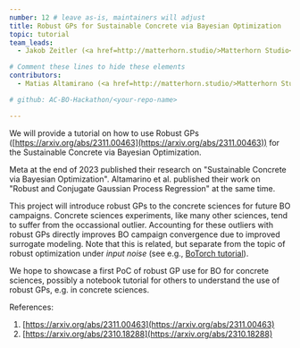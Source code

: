 ```yaml
---
number: 12 # leave as-is, maintainers will adjust
title: Robust GPs for Sustainable Concrete via Bayesian Optimization
topic: tutorial
team_leads:
  - Jakob Zeitler (<a href=http://matterhorn.studio/>Matterhorn Studio</a>)

# Comment these lines to hide these elements
contributors:
  - Matias Altamirano (<a href=http://matterhorn.studio/>Matterhorn Studio</a>)

# github: AC-BO-Hackathon/<your-repo-name>

---
```


We will provide a tutorial on how to use Robust GPs ([https://arxiv.org/abs/2311.00463](https://arxiv.org/abs/2311.00463)) for the Sustainable Concrete via Bayesian Optimization.

Meta at the end of 2023 published their research on "Sustainable Concrete via Bayesian Optimization". Altamarino et al. published their work on "Robust and Conjugate Gaussian Process Regression" at the same time.

This project will introduce robust GPs to the concrete sciences for future BO campaigns. Concrete sciences experiments, like many other sciences, tend to suffer from the occassional outlier. Accounting for these outliers with robust GPs directly improves BO campaign convergence due to improved surrogate modeling. Note that this is related, but separate from the topic of robust optimization under *input noise* (see e.g., [BoTorch tutorial](https://botorch.org/tutorials/robust_multi_objective_bo)).

We hope to showcase a first PoC of robust GP use for BO for concrete sciences, possibly a notebook tutorial for others to understand the use of robust GPs, e.g. in concrete sciences.

References:
1. [https://arxiv.org/abs/2311.00463](https://arxiv.org/abs/2311.00463)
2. [https://arxiv.org/abs/2310.18288](https://arxiv.org/abs/2310.18288)
